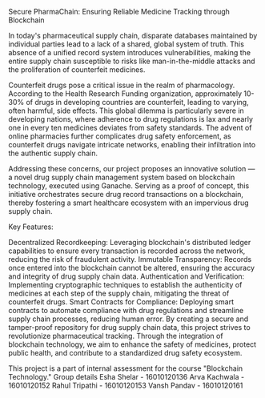 Secure PharmaChain: Ensuring Reliable Medicine Tracking through Blockchain

In today's pharmaceutical supply chain, disparate databases maintained by individual parties lead to a lack of a shared, global system of truth. This absence of a unified record system introduces vulnerabilities, making the entire supply chain susceptible to risks like man-in-the-middle attacks and the proliferation of counterfeit medicines.

Counterfeit drugs pose a critical issue in the realm of pharmacology. According to the Health Research Funding organization, approximately 10-30% of drugs in developing countries are counterfeit, leading to varying, often harmful, side effects. This global dilemma is particularly severe in developing nations, where adherence to drug regulations is lax and nearly one in every ten medicines deviates from safety standards. The advent of online pharmacies further complicates drug safety enforcement, as counterfeit drugs navigate intricate networks, enabling their infiltration into the authentic supply chain.

Addressing these concerns, our project proposes an innovative solution — a novel drug supply chain management system based on blockchain technology, executed using Ganache. Serving as a proof of concept, this initiative orchestrates secure drug record transactions on a blockchain, thereby fostering a smart healthcare ecosystem with an impervious drug supply chain.

Key Features:

Decentralized Recordkeeping: Leveraging blockchain's distributed ledger capabilities to ensure every transaction is recorded across the network, reducing the risk of fraudulent activity.
Immutable Transparency: Records once entered into the blockchain cannot be altered, ensuring the accuracy and integrity of drug supply chain data.
Authentication and Verification: Implementing cryptographic techniques to establish the authenticity of medicines at each step of the supply chain, mitigating the threat of counterfeit drugs.
Smart Contracts for Compliance: Deploying smart contracts to automate compliance with drug regulations and streamline supply chain processes, reducing human error.
By creating a secure and tamper-proof repository for drug supply chain data, this project strives to revolutionize pharmaceutical tracking. Through the integration of blockchain technology, we aim to enhance the safety of medicines, protect public health, and contribute to a standardized drug safety ecosystem.

This project is a part of internal assessment for the course "Blockchain Technology."
Group details
Esha Shelar - 16010120136
Arva Kachwala - 16010120152
Rahul Tripathi - 16010120153
Vansh Pandav - 16010120161



